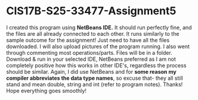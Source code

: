 # CIS17B-S25-33477-Assignment5
I created this program using **NetBeans IDE.** It should run perfectly fine, and the files are all already connected to each other. It runs similarly to the sample outcome for the assignment! Just need to have all the files downloaded.
I will also upload pictures of the program running. I also went through commenting most operations/parts. Files will be in a folder. Download & run in your selected IDE, NetBeans preferred as I am not completely positive how this works in other IDE's, regardless the process should be similar. Again, I did use NetBeans and for **some reason my compiler abbreviates the data type names**, so excuse that- they all still stand and mean double, string and int (refer to program notes). Thanks!
Hope everything goes smoothly!
